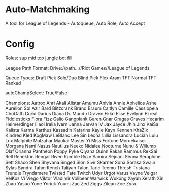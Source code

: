 # Auto-Matchmaking
A tool for League of Legends - Autoqueue, Auto Role, Auto Accept

# Config
Roles:
sup
mid
top
jungle
bot
fill

League Path Format:
Drive://path...//Riot Games//League of Legends

Queue Types:
Draft Pick
Solo/Duo
Blind Pick
Flex
Aram
TFT Normal
TFT Ranked

autoChampSelect:
True/False

Champions:
Aatrox
Ahri
Akali
Alistar
Amumu
Anivia
Annie
Aphelios
Ashe
Aurelion Sol
Azir
Bard
Blitzcrank
Brand
Braum
Caitlyn
Camille
Cassiopeia
ChoGath
Corki
Darius
Diana
Dr. Mundo
Draven
Ekko
Elise
Evelynn
Ezreal
Fiddlesticks
Fiora
Fizz
Galio
Gangplank
Garen
Gnar
Gragas
Graves
Hecarim
Heimerdinger
Illaoi
Irelia
Ivern
Janna
Jarvan IV
Jax
Jayce
Jhin
Jinx
KaiSa
Kalista
Karma
Karthus
Kassadin
Katarina
Kayle
Kayn
Kennen
KhaZix
Kindred
Kled
KogMaw
LeBlanc
Lee Sin
Leona
Lillia
Lissandra
Lucian
Lulu
Lux
Malphite
Malzahar
Maokai
Master Yi
Miss Fortune
Mordekaiser
Morgana
Nami
Nasus
Nautilus
Neeko
Nidalee
Nocturne
Nunu & Willump
Olaf
Orianna
Pantheon
Poppy
Pyke
Qiyana
Quinn
Rakan
Rammus
RekSai
Rell
Renekton
Rengar
Riven
Rumble
Ryze
Samira
Sejuani
Senna
Seraphine
Sett
Shaco
Shen
Shyvana
Singed
Sion
Sivir
Skarner
Sona
Soraka
Swain
Sylas
Syndra
Tahm Kench
Taliyah
Talon
Taric
Teemo
Thresh
Tristana
Trundle
Tryndamere
Twisted Fate
Twitch
Udyr
Urgot
Varus
Vayne
Veigar
VelKoz
Vi
Viego
Viktor
Vladimir
Volibear
Warwick
Wukong
Xayah
Xerath
Xin Zhao
Yasuo
Yone
Yorick
Yuumi
Zac
Zed
Ziggs
Zilean
Zoe
Zyra
